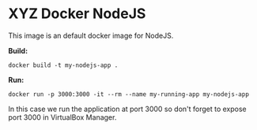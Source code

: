 # XYZ Docker NodeJS #

This image is an default docker image for NodeJS.

**Build:** 

    docker build -t my-nodejs-app .

**Run:** 

    docker run -p 3000:3000 -it --rm --name my-running-app my-nodejs-app


In this case we run the application at port 3000 so don't forget to expose port 3000 in VirtualBox Manager.
